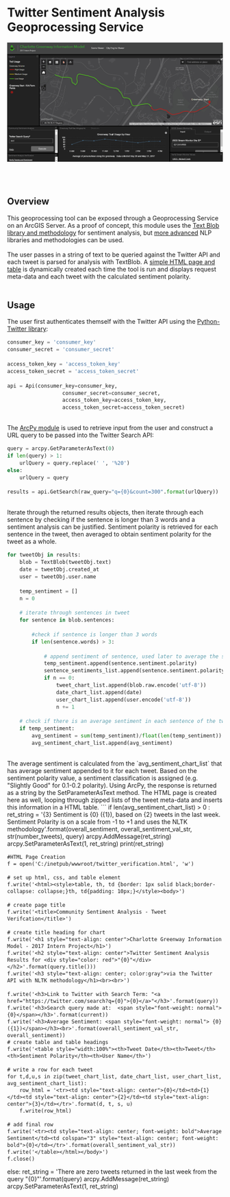 # Twitter Sentiment Analysis Geoprocessing Service
![This is where an GIF should be. Sorry you can't see it. Try using Chrome](twitter_sentiment.gif "Application Demo")

<br><br>
## Overview
This geoprocessing tool can be exposed through a Geoprocessing Service on an ArcGIS Server.  As a proof of concept, this module uses the [Text Blob library and methodology](https://textblob.readthedocs.io/en/dev/) for sentiment analysis, but [more advanced](https://cloud.google.com/natural-language/) NLP libraries and methodologies can be used. 
<br>
<br>
The user passes in a string of text to be queried against the Twitter API and each tweet is parsed for analysis with TextBlob.  A <a href="http://tghays.github.io/twitter_verification.html">simple HTML page and table</a> is dynamically created each time the tool is run and displays request meta-data and each tweet with the calculated sentiment polarity.
<br>
<br>
## Usage
The user first authenticates themself with the Twitter API using the <a href="https://github.com/bear/python-twitter">Python-Twitter library</a>:

```python
consumer_key = 'consumer_key'
consumer_secret = 'consumer_secret'

access_token_key = 'access_token_key'
access_token_secret = 'access_token_secret'

api = Api(consumer_key=consumer_key,
                  consumer_secret=consumer_secret,
                  access_token_key=access_token_key,
                  access_token_secret=access_token_secret)
```
<br>
The <a href="https://github.com/Esri/developer-support/tree/master/python/arcpy-python">ArcPy module</a> is used to retrieve input from the user and construct a URL query to be passed into the Twitter Search API:

```python
query = arcpy.GetParameterAsText(0)
if len(query) > 1:
    urlQuery = query.replace(' ', '%20')
else:
    urlQuery = query

results = api.GetSearch(raw_query="q={0}&count=300".format(urlQuery))
```
<br>
Iterate through the returned results objects, then iterate through each sentence by checking if the sentence is longer than 3 words and a sentiment analysis can be justified.  Sentiment polarity is retrieved for each sentence in the tweet, then averaged to obtain sentiment polarity for the tweet as a whole.
<br>

```python
for tweetObj in results:
    blob = TextBlob(tweetObj.text)
    date = tweetObj.created_at
    user = tweetObj.user.name

    temp_sentiment = []
    n = 0

    # iterate through sentences in tweet
    for sentence in blob.sentences:

        #check if sentence is longer than 3 words
        if len(sentence.words) > 3:

            # append sentiment of sentence, used later to average the sentiment for a given tweet, based on sentiment of each sentence
            temp_sentiment.append(sentence.sentiment.polarity)
            sentence_sentiments_list.append(sentence.sentiment.polarity)
            if n == 0:
                tweet_chart_list.append(blob.raw.encode('utf-8'))
                date_chart_list.append(date)
                user_chart_list.append(user.encode('utf-8'))
                n += 1

    # check if there is an average sentiment in each sentence of the tweet, depends on if the sentences in tweet contain more than 3 words
    if temp_sentiment:
        avg_sentiment = sum(temp_sentiment)/float(len(temp_sentiment))
        avg_sentiment_chart_list.append(avg_sentiment)
```
<br>
The average sentiment is calculated from the `avg_sentiment_chart_list` that has average sentiment appended to it for each tweet.  Based on the sentiment polarity value, a sentiment classification is assigned (e.g. "Slightly Good" for 0.1-0.2 polarity).  Using ArcPy, the response is returned as a string by the SetParameterAsText method.  The HTML page is created here as well, looping through zipped lists of the tweet meta-data and inserts this information in a HTML table.
```
if len(avg_sentiment_chart_list) > 0 :
    ret_string = '{3} Sentiment is {0} ({1}), based on {2} tweets in the last week.  Sentiment Polarity is on a scale from -1 to +1 and uses the NLTK methodology'.format(overall_sentiment, overall_sentiment_val_str, str(number_tweets), query)
    arcpy.AddMessage(ret_string)
    arcpy.SetParameterAsText(1, ret_string)
    print(ret_string)
    
    #HTML Page Creation
    f = open('C:/inetpub/wwwroot/twitter_verification.html', 'w')

    # set up html, css, and table element
    f.write('<html><style>table, th, td {border: 1px solid black;border-collapse: collapse;}th, td{padding: 10px;}</style><body>')

    # create page title
    f.write('<title>Community Sentiment Analysis - Tweet Verifcation</title>')

    # create title heading for chart
    f.write('<h1 style="text-align: center">Charlotte Greenway Information Model - 2017 Intern Project</h1>')
    f.write('<h2 style="text-align: center">Twitter Sentiment Analysis Results for <div style="color: red">"{0}"</div></h2>'.format(query.title()))
    f.write('<h3 style="text-align: center; color:gray">via the Twitter API with NLTK methodology</h1><br><br>')

    f.write('<h3>Link to Twitter with Search Term: "<a href="https://twitter.com/search?q={0}">{0}</a>"</h3>'.format(query))
    f.write('<h3>Search query made at:  <span style="font-weight: normal">{0}</span></h3>'.format(current))
    f.write('<h3>Average Sentiment: <span style="font-weight: normal"> {0} ({1})</span></h3><br>'.format(overall_sentiment_val_str, overall_sentiment))
    # create table and table headings
    f.write('<table style="width:100%"><th>Tweet Date</th><th>Tweet</th><th>Sentiment Polarity</th><th>User Name</th>')

    # write a row for each tweet
    for t,d,u,s in zip(tweet_chart_list, date_chart_list, user_chart_list, avg_sentiment_chart_list):
        row_html = '<tr><td style="text-align: center">{0}</td><td>{1}</td><td style="text-align: center">{2}</td><td style="text-align: center">{3}</td></tr>'.format(d, t, s, u)
        f.write(row_html)

    # add final row
    f.write('<tr><td style="text-align: center; font-weight: bold">Average Sentiment</td><td colspan="3" style="text-align: center; font-weight: bold">{0}</td></tr>'.format(overall_sentiment_val_str))
    f.write('</table></html></body>')
    f.close()
    
else:
    ret_string = 'There are zero tweets returned in the last week from the query "{0}"'.format(query)
    arcpy.AddMessage(ret_string)
    arcpy.SetParameterAsText(1, ret_string)
```
